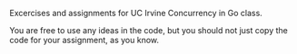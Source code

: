 Excercises and assignments for UC Irvine Concurrency in Go class.

You are free to use any ideas in the code, but you should not just copy the code for your assignment, as you know.